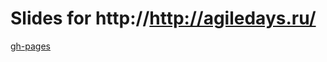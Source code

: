 # Slides for http://http://agiledays.ru/

[gh-pages](http://niquola.github.io/pair-programming-slieds)

